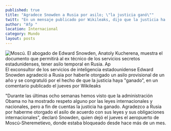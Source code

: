 ```yaml
---
published: true
title: "Agradece Snowden a Rusia por asilo; \"la justicia ganó\""
twitt: "En un mensaje publicado por Wikileaks, dijo que la justicia ha ganado a pesar de que la administración de Obama no muestra respeto por leyes internacionales y nacionales"
author: "Afp "
location: Internacional
category: Mundo
layout: posts
---
```


![Moscú. El abogado de Edward Snowden, Anatoly Kucherena, muestra el documento que permitirá al ex técnico de los servicios secretos estadunidenses, tener asilo temporal en Rusia. Ap](http://i.imgur.com/2zrS1LLm.jpg)El exconsultor de los servicios de inteligencia estadounidense Edward Snowden agradeció a Rusia por haberle otorgado un asilo provisional de un año y se congratuló por el hecho de que la justicia haya "ganado", en un comentario publicado el jueves por Wikileaks

"Durante las últimas ocho semanas hemos visto que la administración Obama no ha mostrado respeto alguno por las leyes internacionales y nacionales, pero a fin de cuentas la justicia ha ganado. Agradezco a Rusia por haberme otorgado el asilo de acuerdo con sus leyes y sus obligaciones internacionales", declaró Snowden, quien dejó el jueves el aeropuerto de Moscú-Sheremetievo, donde estaba bloqueado desde hace más de un mes.
